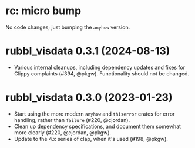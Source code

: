 # rc: micro bump

No code changes; just bumping the `anyhow` version.


# rubbl_visdata 0.3.1 (2024-08-13)

- Various internal cleanups, including dependency updates and fixes for Clippy
  complaints (#394, @pkgw). Functionality should not be changed.


# rubbl_visdata 0.3.0 (2023-01-23)

- Start using the more modern `anyhow` and `thiserror` crates for error
  handling, rather than `failure` (#220, @cjordan).
- Clean up dependency specifications, and document them somewhat more clearly
  (#220, @cjordan, @pkgw).
- Update to the 4.x series of clap, when it's used (#198, @pkgw).
